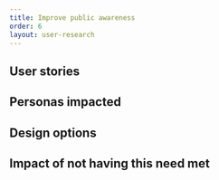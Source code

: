 ```yaml
---
title: Improve public awareness
order: 6
layout: user-research
---
```

## User stories

## Personas impacted

## Design options

## Impact of not having this need met